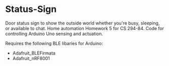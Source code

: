 Status-Sign
===========

Door status sign to show the outside world whether you're busy, sleeping, or available to chat.  Home automation Homework 5 for CS 294-84.  Code for controlling Arduino Uno sensing and actuation.

Requires the following BLE libaries for Arduino:
* Adafruit_BLEFirmata
* Adafruit_nRF8001
